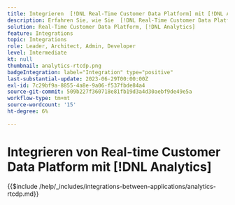 ```yaml
---
title: Integrieren  [!DNL Real-Time Customer Data Platform] mit [!DNL Analytics]
description: Erfahren Sie, wie Sie  [!DNL Real-Time Customer Data Platform]  mit  [!DNL Analytics].
solution: Real-Time Customer Data Platform, [!DNL Analytics]
feature: Integrations
topic: Integrations
role: Leader, Architect, Admin, Developer
level: Intermediate
kt: null
thumbnail: analytics-rtcdp.png
badgeIntegration: label="Integration" type="positive"
last-substantial-update: 2023-06-29T00:00:00Z
exl-id: 7c29bf9a-8855-4a8e-9a06-f537fbde84a4
source-git-commit: 509b227f360718e81fb19d3a4d30aebf9de49e5a
workflow-type: tm+mt
source-wordcount: '15'
ht-degree: 6%

---
```


# Integrieren von Real-time Customer Data Platform mit [!DNL Analytics]

{{$include /help/_includes/integrations-between-applications/analytics-rtcdp.md}}
